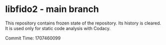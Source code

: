 # libfido2 - main branch

This repository contains frozen state of the repository.
Its history is cleared. It is used only for static code
analysis with Codacy.

Commit Time: 1707460099